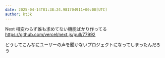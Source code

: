 ```yaml
---
date: 2025-04-14T01:38:24.981704911+00:00[UTC]
author: kt3k
---
```

Next 相変わらず誰も求めてない機能ばかり作ってる https://github.com/vercel/next.js/pull/77992

どうしてこんなにユーザーの声を聞かないプロジェクトになってしまったんだろう
